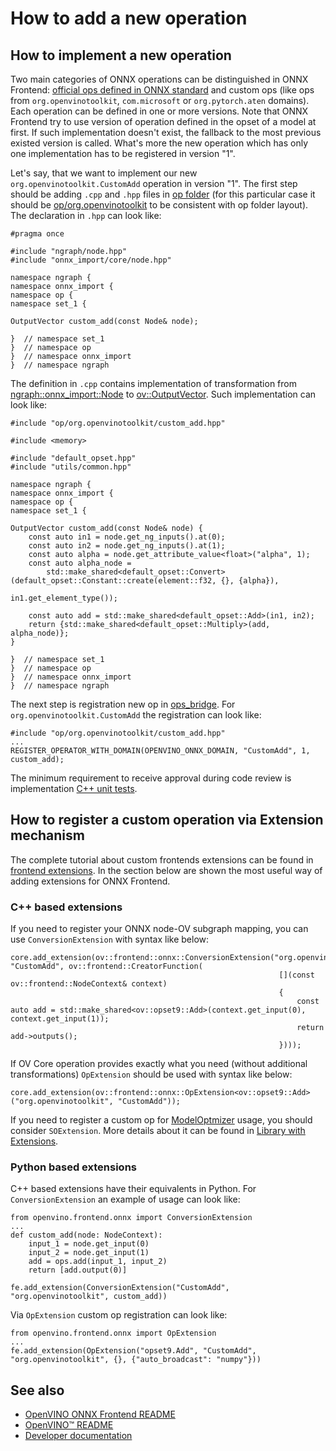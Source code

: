 # How to add a new operation

## How to implement a new operation
Two main categories of ONNX operations can be distinguished in ONNX Frontend: [official ops defined in ONNX standard](https://github.com/onnx/onnx/blob/main/docs/Operators.md) and custom ops (like ops from `org.openvinotoolkit`, `com.microsoft` or `org.pytorch.aten` domains). Each operation can be defined in one or more versions. Note that ONNX Frontend try to use version of operation defined in the opset of a model at first. If such implementation doesn't exist, the fallback to the most previous existed version is called. What's more the new operation which has only one implementation has to be registered in version "1".

Let's say, that we want to implement our new `org.openvinotoolkit.CustomAdd` operation in version "1".
The first step should be adding `.cpp` and `.hpp` files in [op folder](../../../../src/frontends/onnx/frontend/src/op) (for this particular case it should be [op/org.openvinotoolkit](../../../../src/frontends/onnx/frontend/src/op/org.openvinotoolkit) to be consistent with op folder layout).
The declaration in `.hpp` can look like:
```
#pragma once

#include "ngraph/node.hpp"
#include "onnx_import/core/node.hpp"

namespace ngraph {
namespace onnx_import {
namespace op {
namespace set_1 {

OutputVector custom_add(const Node& node);

}  // namespace set_1
}  // namespace op
}  // namespace onnx_import
}  // namespace ngraph
```
The definition in `.cpp` contains implementation of transformation from [ngraph::onnx_import::Node](../../../../src/frontends/onnx/frontend/include/onnx_import/core/node.hpp) to [ov::OutputVector](../../../../src/core/include/openvino/core/node_vector.hpp). Such implementation can look like:
```
#include "op/org.openvinotoolkit/custom_add.hpp"

#include <memory>

#include "default_opset.hpp"
#include "utils/common.hpp"

namespace ngraph {
namespace onnx_import {
namespace op {
namespace set_1 {

OutputVector custom_add(const Node& node) {
    const auto in1 = node.get_ng_inputs().at(0);
    const auto in2 = node.get_ng_inputs().at(1);
    const auto alpha = node.get_attribute_value<float>("alpha", 1);
    const auto alpha_node =
        std::make_shared<default_opset::Convert>(default_opset::Constant::create(element::f32, {}, {alpha}),
                                                 in1.get_element_type());

    const auto add = std::make_shared<default_opset::Add>(in1, in2);
    return {std::make_shared<default_opset::Multiply>(add, alpha_node)};
}

}  // namespace set_1
}  // namespace op
}  // namespace onnx_import
}  // namespace ngraph
```
The next step is registration new op in [ops_bridge](../../../../src/frontends/onnx/frontend/src/ops_bridge.cpp). For `org.openvinotoolkit.CustomAdd` the registration can look like:
```
#include "op/org.openvinotoolkit/custom_add.hpp"
...
REGISTER_OPERATOR_WITH_DOMAIN(OPENVINO_ONNX_DOMAIN, "CustomAdd", 1, custom_add);
```
The minimum requirement to receive approval during code review is implementation [C++ unit tests](tests.md#C++-tests).


## How to register a custom operation via Extension mechanism
The complete tutorial about custom frontends extensions can be found in [frontend extensions](../../../../docs/Extensibility_UG/frontend_extensions.md). In the section below are shown the most useful way of adding extensions for ONNX Frontend.
### C++ based extensions
If you need to register your ONNX node-OV subgraph mapping, you can use `ConversionExtension` with syntax like below:
```
core.add_extension(ov::frontend::onnx::ConversionExtension("org.openvinotoolkit", "CustomAdd", ov::frontend::CreatorFunction(
                                                            [](const ov::frontend::NodeContext& context)
                                                            {
                                                                const auto add = std::make_shared<ov::opset9::Add>(context.get_input(0), context.get_input(1));
                                                                return add->outputs();
                                                            })));
```
If OV Core operation provides exactly what you need (without additional transformations) `OpExtension` should be used with syntax like below:
```
core.add_extension(ov::frontend::onnx::OpExtension<ov::opset9::Add>("org.openvinotoolkit", "CustomAdd"));
```
If you need to register a custom op  for [ModelOptmizer]() usage, you should consider `SOExtension`. More details about it can be found in [Library with Extensions](../../../../docs/Extensibility_UG/Intro.md#create-a-library-with-extensions).
### Python based extensions
C++ based extensions have their equivalents in Python. For `ConversionExtension` an example of usage can look like:
```
from openvino.frontend.onnx import ConversionExtension
...
def custom_add(node: NodeContext):
    input_1 = node.get_input(0)
    input_2 = node.get_input(1)
    add = ops.add(input_1, input_2)
    return [add.output(0)]

fe.add_extension(ConversionExtension("CustomAdd", "org.openvinotoolkit", custom_add))
```
Via `OpExtension` custom op registration can look like:
```
from openvino.frontend.onnx import OpExtension
...
fe.add_extension(OpExtension("opset9.Add", "CustomAdd", "org.openvinotoolkit", {}, {"auto_broadcast": "numpy"}))
```

## See also
 * [OpenVINO ONNX Frontend README](../README.md)
 * [OpenVINO™ README](../../../../README.md)
 * [Developer documentation](../../../../docs/dev/index.md)